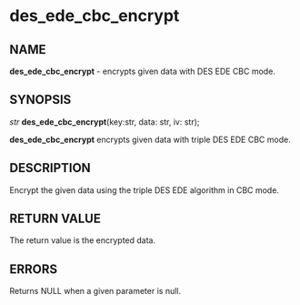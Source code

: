 # des_ede_cbc_encrypt

## NAME

**des_ede_cbc_encrypt** - encrypts given data with DES EDE CBC mode.

## SYNOPSIS

*str* **des_ede_cbc_encrypt**(key:str, data: str, iv: str);

**des_ede_cbc_encrypt** encrypts given data with triple DES EDE CBC mode.

## DESCRIPTION
Encrypt the given data using the triple DES EDE algorithm in CBC mode.

## RETURN VALUE

The return value is the encrypted data.

## ERRORS

Returns NULL when a given parameter is null.
